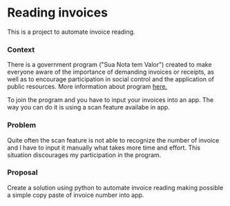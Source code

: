 # Reading invoices

This is a project to automate invoice reading. 

### Context

There is a government program ("Sua Nota tem Valor") created to make everyone aware of the importance of demanding invoices or receipts, as well as to encourage participation in social control and the application of public resources. More information about program [here.](https://suanotatemvalor.sefaz.ce.gov.br/oprograma/)

To join the program and you have to input your invoices into an app. The way you can do it is using a scan feature availabe in app. 

### Problem

Quite often the scan feature is not able to recognize the number of invoice and I have to input it manually what takes more time and effort. This situation discourages my participation in the program.

### Proposal

Create a solution using python to automate invoice reading making possible a simple copy paste of invoice number into app.


